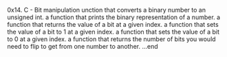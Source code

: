 0x14. C - Bit manipulation
unction that converts a binary number to an unsigned int.
a function that prints the binary representation of a number.
a function that returns the value of a bit at a given index.
 a function that sets the value of a bit to 1 at a given index.
a function that sets the value of a bit to 0 at a given index.
a function that returns the number of bits you would need to flip to get from one number to another.
...end 
